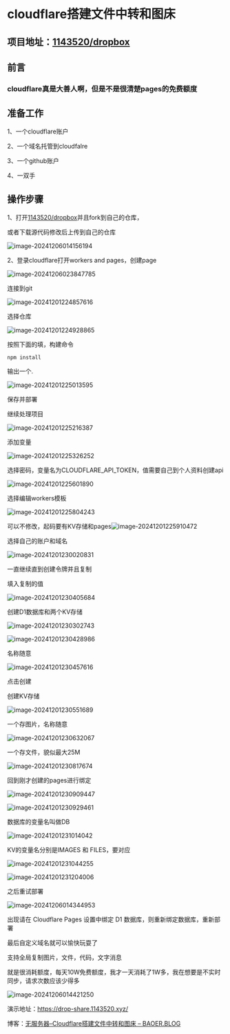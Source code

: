 # cloudflare搭建文件中转和图床

## 项目地址：[1143520/dropbox](https://github.com/1143520/dropbox)

## 前言

### cloudflare真是大善人啊，但是不是很清楚pages的免费额度

## 准备工作

1、一个cloudflare账户

2、一个域名托管到cloudfalre

3、一个github账户

4、一双手

## 操作步骤

1、打开[1143520/dropbox](https://github.com/1143520/dropbox)并且fork到自己的仓库，

或者下载源代码修改后上传到自己的仓库

![image-20241206014156194](https://pic.wtr.cc/i/2024/12/06/6751e605107c0.jpeg)

2、登录cloudflare打开workers and pages，创建page

![image-20241206023847785](https://pic.wtr.cc/i/2024/12/06/6751f35897360.jpeg)



连接到git

![image-20241201224857616](https://4f3f3863.dropbox-share.pages.dev/images/1733068770731-da4khkdd0u9.png)

选择仓库

![image-20241201224928865](https://4f3f3863.dropbox-share.pages.dev/images/1733068797137-jjchdbzjcl.png)

按照下面的填，构建命令

```
npm install
```

输出一个.

![image-20241201225013595](https://4f3f3863.dropbox-share.pages.dev/images/1733068820245-0ylcj2p7ulm.png)

保存并部署

继续处理项目

![image-20241201225216387](https://4f3f3863.dropbox-share.pages.dev/images/1733068847348-0zsqfoyu9sje.png)



添加变量



![image-20241201225326252](https://4f3f3863.dropbox-share.pages.dev/images/1733068869531-nivb0ufygw.png)



选择密码，变量名为CLOUDFLARE_API_TOKEN，值需要自己到个人资料创建api

![image-20241201225601890](https://4f3f3863.dropbox-share.pages.dev/images/1733068891722-9yv95bv9d0b.png)



选择编辑workers模板

![image-20241201225804243](https://4f3f3863.dropbox-share.pages.dev/images/1733068914084-bbuhp73i7ed.png)



可以不修改，起码要有KV存储和pages![image-20241201225910472](https://4f3f3863.dropbox-share.pages.dev/images/1733068937105-bop2sqru216.png)



选择自己的账户和域名

![image-20241201230020831](https://4f3f3863.dropbox-share.pages.dev/images/1733068961354-16s4jkwoe22.png)



一直继续直到创建令牌并且复制



填入复制的值

![image-20241201230405684](https://4f3f3863.dropbox-share.pages.dev/images/1733068990141-fughzpje8s.png)



创建D1数据库和两个KV存储

![image-20241201230302743](https://4f3f3863.dropbox-share.pages.dev/images/1733069014134-cedc9shvchs.png)

![image-20241201230428986](https://4f3f3863.dropbox-share.pages.dev/images/1733069051196-4sk3fw7436p.png)

名称随意

![image-20241201230457616](https://4f3f3863.dropbox-share.pages.dev/images/1733069084067-0mr0jxgtvk7.png)

点击创建

创建KV存储

![image-20241201230551689](https://4f3f3863.dropbox-share.pages.dev/images/1733069109554-3gy2vxqdupj.png)

一个存图片，名称随意

![image-20241201230632067](https://4f3f3863.dropbox-share.pages.dev/images/1733069139398-zffd3w8duog.png)



一个存文件，貌似最大25M

![image-20241201230817674](https://4f3f3863.dropbox-share.pages.dev/images/1733069165893-fzk7tv2hcs8.png)



回到刚才创建的pages进行绑定

![image-20241201230909447](https://4f3f3863.dropbox-share.pages.dev/images/1733069194311-fopm18gmurh.png)



![image-20241201230929461](https://4f3f3863.dropbox-share.pages.dev/images/1733069220697-9tkmp6p0xk.png)



数据库的变量名叫做DB

![image-20241201231014042](https://4f3f3863.dropbox-share.pages.dev/images/1733069246815-ku51ned57sh.png)

KV的变量名分别是IMAGES 和 FILES，要对应

![image-20241201231044255](https://4f3f3863.dropbox-share.pages.dev/images/1733069285705-7vkjvwt8zmg.png)



![image-20241201231204006](https://4f3f3863.dropbox-share.pages.dev/images/1733069310611-lveyfil6xfc.png)

之后重试部署

![image-20241206014344953](https://pic.wtr.cc/i/2024/12/06/6751e671d418f.jpeg)



出现请在 Cloudflare Pages 设置中绑定 D1 数据库，则重新绑定数据库，重新部署

最后自定义域名就可以愉快玩耍了

支持全局复制图片，文件，代码，文字消息

就是很消耗额度，每天10W免费额度，我才一天消耗了1W多，我在想要是不实时同步，请求次数应该少得多

![image-20241206014421250](https://pic.wtr.cc/i/2024/12/06/6751e695c678e.jpeg)

演示地址：https://drop-share.1143520.xyz/

博客：[无服务器–Cloudflare搭建文件中转和图床 – BAOER.BLOG](https://manji.1143520.xyz/index.php/2024/12/02/w_f_w_q_-cloudflare_d_j_w_j_z_z_h_t_c/)